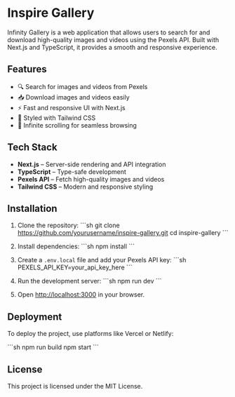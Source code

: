 # Inspire Gallery

Infinity Gallery is a web application that allows users to search for and download high-quality images and videos using the Pexels API. Built with Next.js and TypeScript, it provides a smooth and responsive experience.

## Features

- 🔍 Search for images and videos from Pexels
- 📥 Download images and videos easily
- ⚡ Fast and responsive UI with Next.js
- 🎨 Styled with Tailwind CSS
- 🔄 Infinite scrolling for seamless browsing

## Tech Stack

- **Next.js** – Server-side rendering and API integration
- **TypeScript** – Type-safe development
- **Pexels API** – Fetch high-quality images and videos
- **Tailwind CSS** – Modern and responsive styling

## Installation

1. Clone the repository:
   \`\`\`sh
   git clone https://github.com/yourusername/inspire-gallery.git
   cd inspire-gallery
   \`\`\`

2. Install dependencies:
   \`\`\`sh
   npm install
   \`\`\`

3. Create a `.env.local` file and add your Pexels API key:
   \`\`\`sh
   PEXELS_API_KEY=your_api_key_here
   \`\`\`

4. Run the development server:
   \`\`\`sh
   npm run dev
   \`\`\`

5. Open [http://localhost:3000](http://localhost:3000) in your browser.

## Deployment

To deploy the project, use platforms like Vercel or Netlify:

\`\`\`sh
npm run build
npm start
\`\`\`

## License

This project is licensed under the MIT License.
